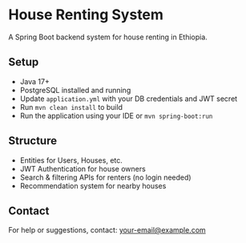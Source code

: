 # House Renting System

A Spring Boot backend system for house renting in Ethiopia.

## Setup

- Java 17+
- PostgreSQL installed and running
- Update `application.yml` with your DB credentials and JWT secret
- Run `mvn clean install` to build
- Run the application using your IDE or `mvn spring-boot:run`

## Structure

- Entities for Users, Houses, etc.
- JWT Authentication for house owners
- Search & filtering APIs for renters (no login needed)
- Recommendation system for nearby houses

## Contact

For help or suggestions, contact: your-email@example.com
